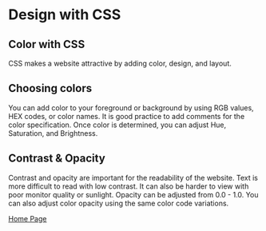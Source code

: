 # Design with CSS

## Color with CSS
CSS makes a website attractive by adding color, design, and layout. 

## Choosing colors
You can add color to your foreground or background by using RGB values, HEX codes, or color names. It is good practice to add comments for the color specification. Once color is determined, you can adjust Hue, Saturation, and Brightness. 

## Contrast & Opacity
Contrast and opacity are important for the readability of the website. Text is more difficult to read with low contrast. It can also be harder to view with poor monitor quality or sunlight. Opacity can be adjusted from 0.0 - 1.0. You can also adjust color opacity using the same color code variations. 


[Home Page](README.md)